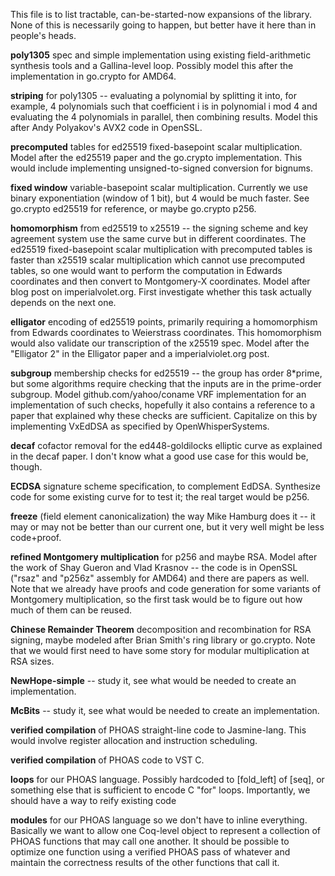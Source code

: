 This file is to list tractable, can-be-started-now expansions of the library.
None of this is necessarily going to happen, but better have it here than in
people's heads.

**poly1305** spec and simple implementation using existing field-arithmetic
synthesis tools and a Gallina-level loop. Possibly model this after the
implementation in go.crypto for AMD64.

**striping** for poly1305 -- evaluating a polynomial by splitting it into, for
example, 4 polynomials such that coefficient i is in polynomial i mod 4 and
evaluating the 4 polynomials in parallel, then combining results. Model this
after Andy Polyakov's AVX2 code in OpenSSL.

**precomputed** tables for ed25519 fixed-basepoint scalar multiplication. Model
after the ed25519 paper and the go.crypto implementation. This would include
implementing unsigned-to-signed conversion for bignums.

**fixed window** variable-basepoint scalar multiplication. Currently we use
binary exponentiation (window of 1 bit), but 4 would be much faster. See
go.crypto ed25519 for reference, or maybe go.crypto p256.

**homomorphism** from ed25519 to x25519 -- the signing scheme and key agreement
system use the same curve but in different coordinates. The ed25519
fixed-basepoint scalar multiplication with precomputed tables is faster than
x25519 scalar multiplication which cannot use precomputed tables, so one would
want to perform the computation in Edwards coordinates and then convert to
Montgomery-X coordinates. Model after blog post on imperialvolet.org. First
investigate whether this task actually depends on the next one.

**elligator** encoding of ed25519 points, primarily requiring a homomorphism
from Edwards coordinates to Weierstrass coordinates. This homomorphism would
also validate our transcription of the x25519 spec. Model after the "Elligator
2" in the Elligator paper and a imperialviolet.org post.

**subgroup** membership checks for ed25519 -- the group has order 8*prime, but
some algorithms require checking that the inputs are in the prime-order
subgroup. Model github.com/yahoo/coname VRF implementation for an implementation
of such checks, hopefully it also contains a reference to a paper that explained
why these checks are sufficient. Capitalize on this by implementing VxEdDSA as
specified by OpenWhisperSystems.

**decaf** cofactor removal for the ed448-goldilocks elliptic curve as explained
in the decaf paper. I don't know what a good use case for this would be, though.

**ECDSA** signature scheme specification, to complement EdDSA. Synthesize code
for some existing curve for to test it; the real target would be p256.

**freeze** (field element canonicalization) the way Mike Hamburg does it -- it
may or may not be better than our current one, but it very well might be less
code+proof.

**refined Montgomery multiplication** for p256 and maybe RSA. Model after the
work of Shay Gueron and Vlad Krasnov -- the code is in OpenSSL ("rsaz" and
"p256z" assembly for AMD64) and there are papers as well. Note that we already
have proofs and code generation for some variants of Montgomery multiplication,
so the first task would be to figure out how much of them can be reused.

**Chinese Remainder Theorem** decomposition and recombination for RSA signing,
maybe modeled after Brian Smith's ring library or go.crypto. Note that we would
first need to have some story for modular multiplication at RSA sizes.

**NewHope-simple** -- study it, see what would be needed to create an implementation.

**McBits** -- study it, see what would be needed to create an implementation.

**verified compilation** of PHOAS straight-line code to Jasmine-lang. This would
involve register allocation and instruction scheduling.

**verified compilation** of PHOAS code to VST C.

**loops** for our PHOAS language. Possibly hardcoded to [fold_left] of [seq], or
something else that is sufficient to encode C "for" loops. Importantly, we
should have a way to reify existing code

**modules** for our PHOAS language so we don't have to inline everything.
Basically we want to allow one Coq-level object to represent a collection of
PHOAS functions that may call one another. It should be possible to optimize one
function using a verified PHOAS pass of whatever and maintain the correctness
results of the other functions that call it.
